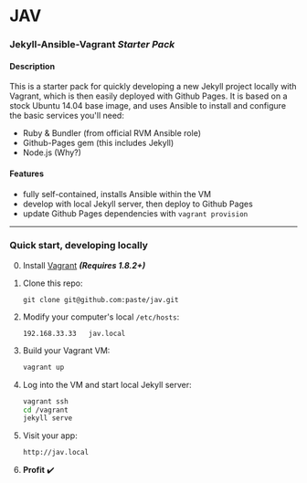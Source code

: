 JAV
===

### Jekyll-Ansible-Vagrant *Starter Pack*

#### Description
This is a starter pack for quickly developing a new Jekyll project locally with Vagrant, which is then easily deployed with Github Pages. It is based on a stock Ubuntu 14.04 base image, and uses Ansible to install and configure the basic services you'll need:
 - Ruby & Bundler (from official RVM Ansible role)
 - Github-Pages gem (this includes Jekyll)
 - Node.js (Why?)

#### Features
- fully self-contained, installs Ansible within the VM
- develop with local Jekyll server, then deploy to Github Pages
- update Github Pages dependencies with `vagrant provision`

----

### Quick start, developing locally

0. Install [Vagrant](https://www.vagrantup.com/) ***(Requires 1.8.2+)***

0. Clone this repo:
    ```
    git clone git@github.com:paste/jav.git
    ```

0. Modify your computer's local `/etc/hosts`:

    ```
    192.168.33.33   jav.local
    ```

0. Build your Vagrant VM:

    ```sh
    vagrant up
    ```

0. Log into the VM and start local Jekyll server:
    ```sh
    vagrant ssh
    cd /vagrant
    jekyll serve
    ```

0. Visit your app:
    ```
    http://jav.local
    ```

0. **Profit** :heavy_check_mark:

